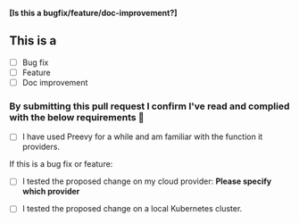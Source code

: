 <!-- Thank you for your interest in contributing to Preevy! 🎉 -->

<!-- Please fill in the below placeholders -->

**[Is this a bugfix/feature/doc-improvement?]**
## This is a

- [ ] Bug fix
- [ ] Feature
- [ ] Doc improvement

### By submitting this pull request I confirm I've read and complied with the below requirements 🖖

- [ ] I have used Preevy for a while and am familiar with the function it providers.

If this is a bug fix or feature:

- [ ] I tested the proposed change on my cloud provider: **Please specify which provider**
- [ ] I tested the proposed change on a local Kubernetes cluster.


